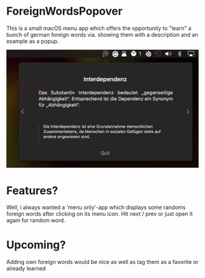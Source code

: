 # ForeignWordsPopover
This is a small macOS menu app which offers the opportunity to "learn" a bunch of german foreign words via. showing them with a description and an example as a popup.

![Alt text](/screenshot1.png?raw=true "ForeignWordPopover Screenshot")

# Features?

Well, i always wanted a 'menu only'-app which displays some randoms foreign words after clicking on its menu icon. Hit next / prev or just open it again for random word.

# Upcoming?

Adding own foreign words would be nice
as well as tag them as a favorite or already learned

